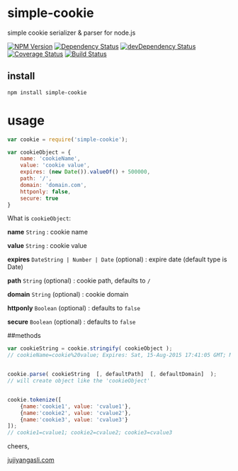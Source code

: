 # simple-cookie
simple cookie serializer & parser for node.js

[![NPM Version](https://img.shields.io/npm/v/simple-cookie.svg?style=flat)](https://npmjs.org/package/simple-cookie)
[![Dependency Status](https://david-dm.org/juji/simple-cookie.svg)](https://david-dm.org/juji/simple-cookie)
[![devDependency Status](https://david-dm.org/juji/simple-cookie/dev-status.svg)](https://david-dm.org/juji/simple-cookie#info=devDependencies)
[![Coverage Status](https://coveralls.io/repos/github/yassmhd/simple-cookie/badge.svg?branch=master)](https://coveralls.io/github/yassmhd/simple-cookie?branch=master)
[![Build Status][travis-image]][travis-url]

## install
```
npm install simple-cookie
```

# usage
```javascript
var cookie = require('simple-cookie');

var cookieObject = {
	name: 'cookieName',
	value: 'cookie value',
	expires: (new Date()).valueOf() + 500000,
	path: '/',
	domain: 'domain.com',
	httponly: false,
	secure: true
}
```
What is `cookieObject`:

**name** `String` : cookie name

**value** `String` : cookie value

**expires** `DateString | Number | Date` (optional) : expire date (default type is Date)

**path** `String` (optional) : cookie path, defaults to `/`

**domain** `String` (optional) : cookie domain 

**httponly** `Boolean` (optional) : defaults to `false`

**secure** `Boolean` (optional) : defaults to `false`

##methods
```javascript
var cookieString = cookie.stringify( cookieObject );
// cookieName=cookie%20value; Expires: Sat, 15-Aug-2015 17:41:05 GMT; Max-Age: 31449600; Path=/; domain=domain.com; secure


cookie.parse( cookieString  [, defaultPath]  [, defaultDomain]  );
// will create object like the 'cookieObject'


cookie.tokenize([
	{name:'cookie1', value: 'cvalue1'},
	{name:'cookie2', value: 'cvalue2'},
	{name:'cookie3', value: 'cvalue3'}
]);
// cookie1=cvalue1; cookie2=cvalue2; cookie3=cvalue3 
```


cheers,

[jujiyangasli.com](http://jujiyangasli.com)

[travis-image]: https://img.shields.io/travis/juji/simple-cookie.svg?style=flat
[travis-url]: https://travis-ci.org/juji/simple-cookie
